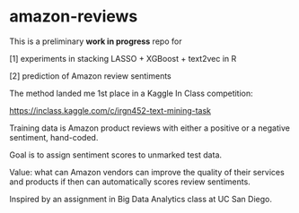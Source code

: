 # amazon-reviews

This is a preliminary **work in progress** repo for 

[1] experiments in stacking LASSO + XGBoost + text2vec in R

[2] prediction of Amazon review sentiments

The method landed me 1st place in a Kaggle In Class competition: 

https://inclass.kaggle.com/c/irgn452-text-mining-task

Training data is Amazon product reviews with either a positive or a negative sentiment, hand-coded.

Goal is to assign sentiment scores to unmarked test data.

Value: what can Amazon vendors can improve the quality of their services and products if then can automatically scores review sentiments.

Inspired by an assignment in Big Data Analytics class at UC San Diego.
